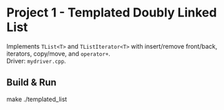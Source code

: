 # Project 1 - Templated Doubly Linked List

Implements `TList<T>` and `TListIterator<T>` with insert/remove front/back, iterators, copy/move, and `operator+`.  
Driver: `mydriver.cpp`.

## Build & Run
make
./templated_list
